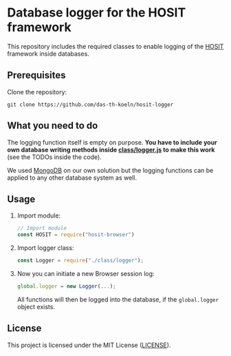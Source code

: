 # Database logger for the HOSIT framework

This repository includes the required classes to enable logging of the
[HOSIT] framework inside databases.


## Prerequisites

Clone the repository:

~~~
git clone https://github.com/das-th-koeln/hosit-logger
~~~

## What you need to do

The logging function itself is empty on purpose. **You have to include your
own database writing methods inside [class/logger.js](class/logger.js) to
make this work** (see the TODOs inside the code).

We used [MongoDB](https://www.mongodb.com/) on our own solution but the
logging functions can be applied to any other database system as well.

## Usage

1. Import module:
    ~~~js
    // Import module
    const HOSIT = require("hosit-browser")
    ~~~

2. Import logger class:
    ~~~js
    const Logger = require("./class/logger");
    ~~~

3. Now you can initiate a new Browser session log:
    ~~~js
    global.logger = new Logger(...);
    ~~~
    All functions will then be logged into the database, if the `global.logger`
    object exists.

## License

This project is licensed under the MIT License ([LICENSE](LICENSE)).


[HOSIT]: https://github.com/das-th-koeln/hosit-browser
